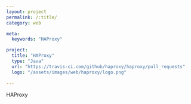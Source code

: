 ```yaml
---
layout: project
permalink: /:title/
category: web

meta:
  keywords: "HAProxy"

project:
  title: "HAProxy"
  type: "Java"
  url: "https://travis-ci.com/github/haproxy/haproxy/pull_requests"
  logo: "/assets/images/web/haproxy/logo.png"

---	
```

<p>HAProxy</p>
